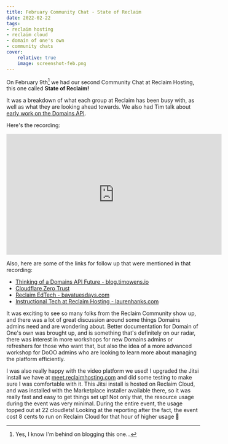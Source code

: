 ```yaml
---
title: February Community Chat - State of Reclaim
date: 2022-02-22
tags:
- reclaim hosting
- reclaim cloud
- domain of one's own
- community chats
cover:
    relative: true
    image: screenshot-feb.png
---
```


On February 9th[^1] we had our second Community Chat at Reclaim Hosting, this one called **State of Reclaim!** 
[^1]: Yes, I know I'm behind on blogging this one...

It was a breakdown of what each group at Reclaim has been busy with, as well as what they are looking ahead towards. We also had Tim talk about [early work on the Domains API](https://blog.timowens.io/thinking-of-a-domains-api-future/).

Here's the recording:

<iframe width="560" height="315" src="https://www.youtube.com/embed/9GbxcJ4BGI8" title="YouTube video player" frameborder="0" allow="accelerometer; autoplay; clipboard-write; encrypted-media; gyroscope; picture-in-picture" allowfullscreen></iframe>

Also, here are some of the links for follow up that were mentioned in that recording:
-   [Thinking of a Domains API Future - blog.timowens.io](https://blog.timowens.io/thinking-of-a-domains-api-future/)
-   [Cloudflare Zero Trust](https://www.cloudflare.com/products/zero-trust/)
-   [Reclaim EdTech - bavatuesdays.com](https://bavatuesdays.com/reclaim-edtech/)
-   [Instructional Tech at Reclaim Hosting - laurenhanks.com](https://laurenhanks.com/instructional-tech-at-reclaim-hosting-a-crossover-with-everything/)

It was exciting to see so many folks from the Reclaim Community show up, and there was a lot of great discussion around some things Domains admins need and are wondering about. Better documentation for Domain of One's own was brought up, and is something that's definitely on our radar, there was interest in more workshops for new Domains admins or refreshers for those who want that, but also the idea of a more advanced workshop for DoOO admins who are looking to learn more about managing the platform efficiently. 

I was also really happy with the video platform we used! I upgraded the Jitsi install we have at [meet.reclaimhosting.com](https://meet.reclaimhosting.com) and did some testing to make sure I was comfortable with it. This Jitsi install is hosted on Reclaim Cloud, and was installed with the Marketplace installer available there, so it was really fast and easy to get things set up! Not only that, the resource usage during the event was very minimal. During the entire event, the usage topped out at 22 cloudlets! Looking at the reporting after the fact, the event cost 8 cents to run on Reclaim Cloud for that hour of higher usage 🙂